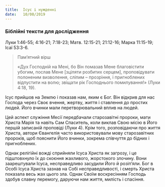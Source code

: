 ```yaml
---
title:  Ісус і нужденні
date:   10/08/2019
---
```


### Біблійні тексти для дослідження
Луки 1:46-55; 4:16-21; 7:18-23; Матв. 12:15-21; 21:12-16; Марка 11:15-19; Ісаї 53:3-6.

> <p>Пам’ятний вірш</p>
> «Дух Господній на Мені, бо Він помазав Мене благовістити убогим, послав Мене [зціляти розбитих серцем], проповідувати полоненим визволення, сліпим – прозріння, і пригноблених відпустити на волю; звіщати рік Господнього помилування!» (Луки 4:18, 19).

Ісус прийшов на Землю і показав нам, яким є Бог. Він відкрив для нас Господа через Своє вчення, жертву, життя і ставлення до простих людей. Його вчинки мали перетворювальний вплив на людей.

Цей аспект служіння Месії передбачали старозавітні пророки, мати Христа Марія та навіть Сам Спаситель, коли виклав Свою місію в Його першій записаній проповіді (Луки 4). Крім того, розповідаючи про життя Христа, автори Євангелія часто використовували мову старозавітних пророків, щоб пояснити Його вчинки, зокрема співчуття до бідних і пригноблених.

Однак релігійні вожді сприйняли Ісуса Христа як загрозу, і це підштовхнуло їх до скоєння жахливого, жорстокого злочину. Вони заарештували Ісуса, несправедливо засудили Його й розіп’яли. Бог в Особі Ісуса Христа зазнав на Собі несправедливості, і смерть Христа показала весь жах цього зла. Однак Своїм воскресінням Господь здобув славну перемогу, даруючи нам життя, милість і спасіння.

